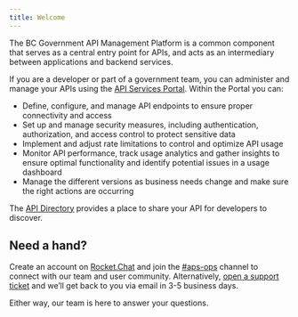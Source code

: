```yaml
---
title: Welcome
---
```


The BC Government API Management Platform is a common component that serves as a
central entry point for APIs, and acts as an intermediary between applications
and backend services.

If you are a developer or part of a government team, you can administer and
manage your APIs using the [API Services Portal](https://api.gov.bc.ca/). Within
the Portal you can:

- Define, configure, and manage API endpoints to ensure proper connectivity and access
- Set up and manage security measures, including authentication, authorization,
  and access control to protect sensitive data
- Implement and adjust rate limitations to control and optimize API usage
- Monitor API performance, track usage analytics and gather insights to ensure
  optimal functionality and identify potential issues in a usage dashboard
- Manage the different versions as business needs change and make sure the right
  actions are occurring

The [API Directory](https://api.gov.bc.ca/devportal/api-directory) provides a
place to share your API for developers to discover.

## Need a hand?

Create an account on
[Rocket.Chat](https://docs.developer.gov.bc.ca/join-bc-rocket-chat/) and join
the [#aps-ops](https://chat.developer.gov.bc.ca/channel/aps-ops) channel to
connect with our team and user community. Alternatively, [open a support
ticket](https://dpdd.atlassian.net/servicedesk/customer/portal/1/group/2) and
we’ll get back to you via email in 3-5 business days.  

Either way, our team is here to answer your questions.
